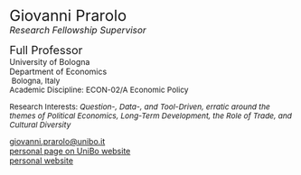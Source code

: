 <div class="indented"> <p> <span style="font-size: 20pt; color: var(--global-theme-color);"> Giovanni Prarolo </span> <br> <span style="font-size: 12pt; color: var(--global-theme-color);"> <i>Research Fellowship Supervisor</i> </span> </p> </div>

<span class="indented" style="font-size: 15pt; display: block;"> Full Professor </span>
<span class="indented" style="display: block;"> University of Bologna </span>
<span class="indented" style="display: block;"> Department of Economics </span>
<span class="indented" style="font-size: 10pt; display: block;"> <i class="fa-solid fa-location-dot"></i> &nbsp;Bologna, Italy</span>
<span class="indented" style="font-size: 10pt; display: block;"> Academic Discipline: ECON-02/A Economic Policy </span>

<p class="indented" style="font-size: 10pt;"> Research Interests: <i> Question-, Data-, and Tool-Driven, erratic around the themes of Political Economics, Long-Term Development, the Role of Trade, and Cultural Diversity </i></p>

<div class="icon-link indented">
  <i class="fa-solid fa-envelope fa-fw"></i>
  <a href="mailto:giovanni.prarolo@unibo.it">giovanni.prarolo@unibo.it</a>
</div>

<div class="icon-link indented">
  <i class="fa-solid fa-building-columns fa-fw"></i>
  <a href="https://www.unibo.it/sitoweb/giovanni.prarolo/en">personal page on UniBo website</a>
</div>

<div class="icon-link indented">
  <i class="fa-solid fa-globe fa-fw"></i>
  <a href="https://sites.google.com/site/giovanniprarolo/">personal website</a>
</div>
